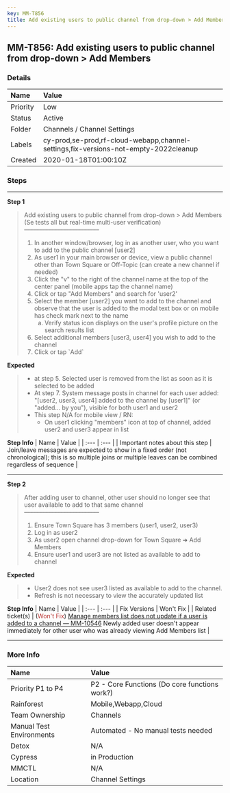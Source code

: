 ```yaml
---
key: MM-T856
title: Add existing users to public channel from drop-down > Add Members
---
```


## MM-T856: Add existing users to public channel from drop-down > Add Members

### Details

| Name     | Value                                                                               |
| :------- | :---------------------------------------------------------------------------------- |
| Priority | Low                                                                                 |
| Status   | Active                                                                              |
| Folder   | Channels / Channel Settings                                                         |
| Labels   | cy-prod,se-prod,rf-cloud-webapp,channel-settings,fix-versions-not-empty-2022cleanup |
| Created  | 2020-01-18T01:00:10Z                                                                |

### Steps

<hr/>

**Step 1**

> <article>Add existing users to public channel from drop-down &gt; Add Members (Se tests all but real-time multi-user verification)<br />–––––––––––––––––––––––––<ol><li>In another window/browser, log in as another user, who you want to add to the public channel [user2]</li><li>As user1 in your main browser or device, view a public channel other than Town Square or Off-Topic (can create a new channel if needed)</li><li>Click the "v" to the right of the channel name at the top of the center panel (mobile apps tap the channel name)</li><li>Click or tap "Add Members" and search for 'user2'</li><li>Select the member [user2] you want to add to the channel and observe that the user is added to the modal text box or on mobile has check mark next to the name<ol style="list-style-type:lower-alpha"><li>Verify status icon displays on the user's profile picture on the search results list</li></ol></li><li>Select additional members [user3, user4] you wish to add to the channel</li><li>Click or tap `Add`</li></ol></article>

**Expected**

> <article><ul><li>at step 5. Selected user is removed from the list as soon as it is selected to be added</li><li>At step 7. System message posts in channel for each user added: "[user2, user3, user4] added to the channel by [user1]" (or "added... by you"), visible for both user1 and user2</li><li>This step N/A for mobile view / RN: <ul><li>On user1 clicking "members" icon at top of channel, added user2 and user3 appear in list</li></ul></li></ul></article>

**Step Info**
| Name | Value |
| :--- | :--- |
| Important notes about this step | Join/leave messages are expected to show in a fixed order (not chronological); this is so multiple joins or multiple leaves can be combined regardless of sequence |

<hr/>

**Step 2**

> <article>After adding user to channel, other user should no longer see that user available to add to that same channel<br />–––––––––––––––––––––––––<br /><ol><li>Ensure Town Square has 3 members (user1, user2, user3)</li><li>Log in as user2 </li><li>As user2 open channel drop-down for Town Square ➜ Add Members</li><li>Ensure user1 and user3 are not listed as available to add to channel</li></ol></article>

**Expected**

> <article><ul><li>User2 does not see user3 listed as available to add to the channel.</li><li>Refresh is not necessary to view the accurately updated list</li></ul></article>

**Step Info**
| Name | Value |
| :--- | :--- |
| Fix Versions | Won't Fix |
| Related ticket(s) | (<span style="color:rgb(184, 49, 47)">Won't Fix</span>) <a href="https://mattermost.atlassian.net/browse/MM-10546" rel="noopener noreferrer" target="_blank">Manage members list does not update if a user is added to a channel — MM-10546</a> Newly added user doesn't appear immediately for other user who was already viewing Add Members list |

<hr/>

### More Info

| Name                     | Value                                         |
| :----------------------- | :-------------------------------------------- |
| Priority P1 to P4        | P2 - Core Functions (Do core functions work?) |
| Rainforest               | Mobile,Webapp,Cloud                           |
| Team Ownership           | Channels                                      |
| Manual Test Environments | Automated - No manual tests needed            |
| Detox                    | N/A                                           |
| Cypress                  | in Production                                 |
| MMCTL                    | N/A                                           |
| Location                 | Channel Settings                              |
